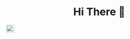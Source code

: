 <h1 align="center">Hi There 👋</h1>

[<img align="left" alt = "mahmoudazizorignal | Twitter" width = "22px" src = "https://cdn-icons.flaticon.com/png/512/3670/premium/3670151.png?token=exp=1651093426~hmac=d2dc055e49beeb4bd310289315fbda02" />][twitter]



[twitter]: https://twitter.com/Mahmoud43276355
[youtube]: https://youtube.com/codeSTACKr
[instagram]: https://instagram.com/codeSTACKr
[linkedin]: https://linkedin.com/in/codeSTACKr
